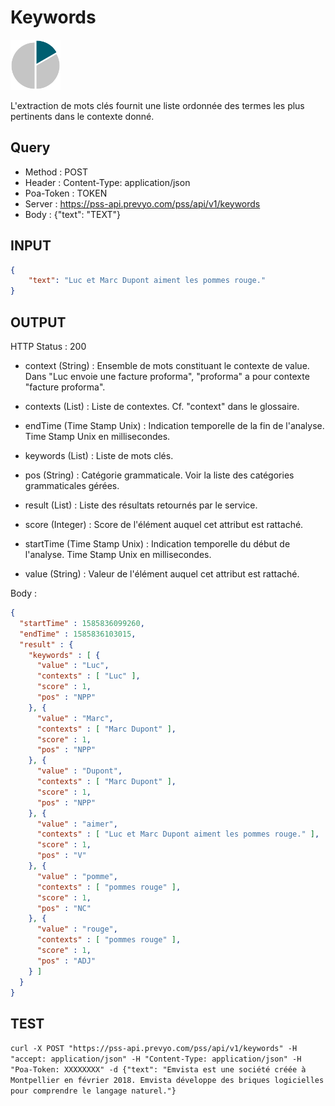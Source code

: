 Keywords
==

<img src="../images/ic_pss_mot_cle.png" alt="drawing" width="80"/>

L'extraction de mots clés fournit une liste ordonnée des termes les plus pertinents dans le contexte donné.

Query
--
* Method : POST
* Header : Content-Type: application/json
* Poa-Token : TOKEN
* Server : https://pss-api.prevyo.com/pss/api/v1/keywords
* Body : {"text": "TEXT"}

INPUT
--

```JSON
{
    "text": "Luc et Marc Dupont aiment les pommes rouge."
}
```

OUTPUT
--
HTTP Status : 200

* context (String) : Ensemble de mots constituant le contexte de value.
Dans "Luc envoie une facture proforma", "proforma" a pour contexte "facture proforma".

* contexts (List) : Liste de contextes. Cf. "context" dans le glossaire.

* endTime (Time Stamp Unix) : Indication temporelle de la fin de l'analyse. Time Stamp Unix en millisecondes.

* keywords (List) : Liste de mots clés.

* pos (String) : Catégorie grammaticale. Voir la liste des catégories grammaticales gérées. 

* result (List) : Liste des résultats retournés par le service.

* score (Integer) : Score de l'élément auquel cet attribut est rattaché.

* startTime (Time Stamp Unix) : Indication temporelle du début de l'analyse. Time Stamp Unix en millisecondes.

* value (String) : Valeur de l'élément auquel cet attribut est rattaché.

Body :

```JSON
{
  "startTime" : 1585836099260,
  "endTime" : 1585836103015,
  "result" : {
    "keywords" : [ {
      "value" : "Luc",
      "contexts" : [ "Luc" ],
      "score" : 1,
      "pos" : "NPP"
    }, {
      "value" : "Marc",
      "contexts" : [ "Marc Dupont" ],
      "score" : 1,
      "pos" : "NPP"
    }, {
      "value" : "Dupont",
      "contexts" : [ "Marc Dupont" ],
      "score" : 1,
      "pos" : "NPP"
    }, {
      "value" : "aimer",
      "contexts" : [ "Luc et Marc Dupont aiment les pommes rouge." ],
      "score" : 1,
      "pos" : "V"
    }, {
      "value" : "pomme",
      "contexts" : [ "pommes rouge" ],
      "score" : 1,
      "pos" : "NC"
    }, {
      "value" : "rouge",
      "contexts" : [ "pommes rouge" ],
      "score" : 1,
      "pos" : "ADJ"
    } ]
  }
}
```

TEST
--

`curl -X POST "https://pss-api.prevyo.com/pss/api/v1/keywords" -H "accept: application/json" -H "Content-Type: application/json" -H "Poa-Token: XXXXXXXX" -d {"text": "Emvista est une société créée à Montpellier en février 2018. Emvista développe des briques logicielles pour comprendre le langage naturel."}` 

